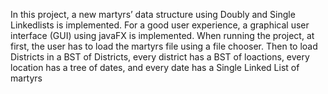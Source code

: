 In this project, a new martyrs’ data structure using Doubly and Single Linkedlists is implemented. For a good user experience, a graphical user interface (GUI) using javaFX is implemented. When running the project, at first, the user has to load the martyrs file using a file chooser. Then to load Districts in a BST of Districts, every district has a BST of loactions, every location has a tree of dates, and every date has a Single Linked List of martyrs
